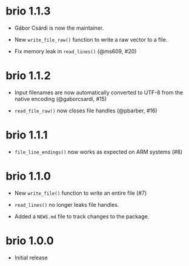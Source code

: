 # brio 1.1.3

* Gábor Csárdi is now the maintainer.

* New `write_file_raw()` function to write a raw vector to a file.

* Fix memory leak in `read_lines()` (@ms609, #20)

# brio 1.1.2

* Input filenames are now automatically converted to UTF-8 from the native encoding (@gaborcsardi, #15)

* `read_file_raw()` now closes file handles (@pbarber, #16)

# brio 1.1.1

* `file_line_endings()` now works as expected on ARM systems (#8)

# brio 1.1.0

* New `write_file()` function to write an entire file (#7)

* `read_lines()` no longer leaks file handles.

* Added a `NEWS.md` file to track changes to the package.

# brio 1.0.0

* Initial release
